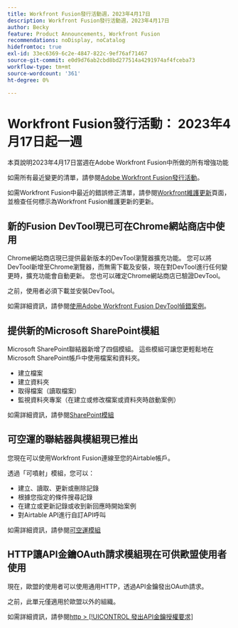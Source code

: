 ```yaml
---
title: Workfront Fusion發行活動週，2023年4月17日
description: Workfront Fusion發行活動週，2023年4月17日
author: Becky
feature: Product Announcements, Workfront Fusion
recommendations: noDisplay, noCatalog
hidefromtoc: true
exl-id: 33ec6369-6c2e-4847-822c-9ef76af71467
source-git-commit: e0d9d76ab2cbd8bd277514a4291974af4fceba73
workflow-type: tm+mt
source-wordcount: '361'
ht-degree: 0%

---
```


# Workfront Fusion發行活動： 2023年4月17日起一週

本頁說明2023年4月17日當週在Adobe Workfront Fusion中所做的所有增強功能

如需所有最近變更的清單，請參閱[Adobe Workfront Fusion發行活動](/help/workfront-fusion/fusion-product-releases/fusion-release-activity.md)。

如需Workfront Fusion中最近的錯誤修正清單，請參閱[Workfront維護更新](https://experienceleague.adobe.com/docs/workfront-known-issues/releases/current-updates.html?lang=zh-Hant)頁面，並檢查任何標示為Workfront Fusion維護更新的更新。

## 新的Fusion DevTool現已可在Chrome網站商店中使用

Chrome網站商店現已提供最新版本的DevTool瀏覽器擴充功能。 您可以將DevTool新增至Chrome瀏覽器，而無需下載及安裝，現在對DevTool進行任何變更時，擴充功能會自動更新。 您也可以確定Chrome網站商店已驗證DevTool。

之前，使用者必須下載並安裝DevTool。

如需詳細資訊，請參閱[使用Adobe Workfront Fusion DevTool偵錯案例](/help/workfront-fusion/manage-scenarios/debug-a-scenario.md)。

## 提供新的Microsoft SharePoint模組

Microsoft SharePoint聯結器新增了四個模組。 這些模組可讓您更輕鬆地在Microsoft SharePoint帳戶中使用檔案和資料夾。

* 建立檔案
* 建立資料夾
* 取得檔案（讀取檔案）
* 監視資料夾專案（在建立或修改檔案或資料夾時啟動案例）

如需詳細資訊，請參閱[SharePoint模組](/help/workfront-fusion/references/apps-and-modules/third-party-connectors/sharepoint-modules.md)

## 可空運的聯結器與模組現已推出

您現在可以使用Workfront Fusion連線至您的Airtable帳戶。

透過「可噴射」模組，您可以：

* 建立、讀取、更新或刪除記錄
* 根據您指定的條件搜尋記錄
* 在建立或更新記錄或收到新回應時開始案例
* 對Airtable API進行自訂API呼叫

如需詳細資訊，請參閱[可空運模組](/help/workfront-fusion/references/apps-and-modules/third-party-connectors/airtable-modules.md)

## HTTP讓API金鑰OAuth請求模組現在可供歐盟使用者使用

現在，歐盟的使用者可以使用通用HTTP，透過API金鑰發出OAuth請求。

之前，此單元僅適用於歐盟以外的組織。

如需詳細資訊，請參閱[http > [!UICONTROL 發出API金鑰授權要求]](/help/workfront-fusion/references/apps-and-modules/universal-connectors/http-module-make-an-api-key-auth-request.md)
